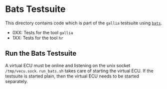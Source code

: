 <!--
SPDX-FileCopyrightText: AISEC Pentesting Team

SPDX-License-Identifier: CC0-1.0
-->

# Bats Testsuite

This directory contains code which is part of the `gallia` testsuite using [`bats`](https://bats-core.readthedocs.io).

* 0XX: Tests for the tool `gallia`
* 1XX: Tests for the tool `hr`

## Run the Bats Testsuite

A virtual ECU must be online and listening on the unix socket `/tmp/vecu.sock`.
`run_bats.sh` takes care of starting the virtual ECU.
If the testsuite is started plain, then the virtual ECU needs to be started separately.
